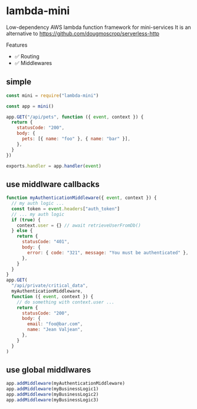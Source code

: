 # lambda-mini

Low-dependency AWS lambda function framework for mini-services
It is an alternative to https://github.com/dougmoscrop/serverless-http

Features
 - ✅ Routing
 - ✅ Middlewares

## simple
```javascript
const mini = require("lambda-mini")

const app = mini()

app.GET("/api/pets", function ({ event, context }) {
  return {
    statusCode: "200",
    body: {
      pets: [{ name: "foo" }, { name: "bar" }],
    },
  }
})

exports.handler = app.handler(event)
```

## use middlware callbacks
```javascript
function myAuthenticationMiddleware({ event, context }) {
  // my auth logic ...
  const token = event.headers["auth_token"]
  // ... my auth logic
  if (true) {
    context.user = {} // await retrieveUserFromDb()
  } else {
    return {
      statusCode: "401",
      body: {
        error: { code: "321", message: "You must be authenticated" },
      },
    }
  }
}
app.GET(
  "/api/private/critical_data",
  myAuthenticationMiddleware,
  function ({ event, context }) {
    // do something with context.user ...
    return {
      statusCode: "200",
      body: {
        email: "foo@bar.com",
        name: "Jean Valjean",
      },
    }
  }
)
```

## use global middlwares
```javascript
app.addMiddleware(myAuthenticationMiddleware)
app.addMiddleware(myBusinessLogic1)
app.addMiddleware(myBusinessLogic2)
app.addMiddleware(myBusinessLogic3)
```
